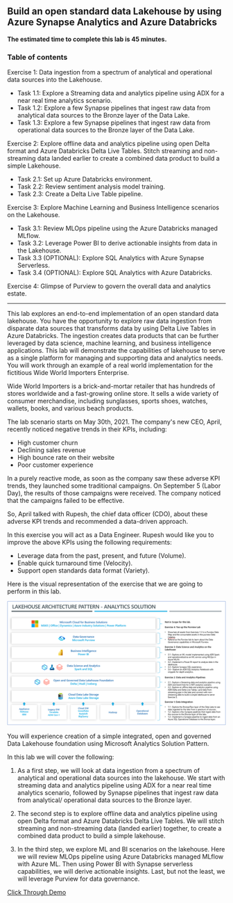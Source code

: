 ## Build an open standard data Lakehouse by using Azure Synapse Analytics and Azure Databricks

**The estimated time to complete this lab is 45 minutes.**

### Table of contents

Exercise 1: Data ingestion from a spectrum of analytical and operational data sources into the Lakehouse.
  - Task 1.1: Explore a Streaming data and analytics pipeline using ADX for a near real time analytics scenario.
  - Task 1.2: Explore a few Synapse pipelines that ingest raw data from analytical data sources to the Bronze layer of the Data Lake.
  - Task 1.3: Explore a few Synapse pipelines that ingest raw data from operational data sources to the Bronze layer of the Data Lake.
	
Exercise 2: Explore offline data and analytics pipeline using open Delta format and Azure Databricks Delta Live Tables. Stitch streaming and non-streaming data landed earlier to create a combined data product to build a simple Lakehouse.
  - Task 2.1: Set up Azure Databricks environment.
  - Task 2.2: Review sentiment analysis model training.
  - Task 2.3: Create a Delta Live Table pipeline.
	
Exercise 3: Explore Machine Learning and Business Intelligence scenarios on the Lakehouse.
  - Task 3.1: Review MLOps pipeline using the Azure Databricks managed MLflow.
  - Task 3.2: Leverage Power BI to derive actionable insights from data in the Lakehouse.
  - Task 3.3 (OPTIONAL): Explore SQL Analytics with Azure Synapse Serverless.
  - Task 3.4 (OPTIONAL): Explore SQL Analytics with Azure Databricks.
	
Exercise 4: Glimpse of Purview to govern the overall data and analytics estate.

----

This lab explores an end-to-end implementation of an open standard data lakehouse. You have the opportunity to explore raw data ingestion from disparate data sources that transforms data by using Delta Live Tables in Azure Databricks. The ingestion creates data products that can be further leveraged by data science, machine learning, and business intelligence applications.
This lab will demonstrate the capabilities of lakehouse to serve as a single platform for managing and supporting data and analytics needs.
You will work through an example of a real world implementation for the fictitious Wide World Importers Enterprise.

Wide World Importers is a brick-and-mortar retailer that has hundreds of stores worldwide and a fast-growing online store. It sells a wide variety of consumer merchandise, including sunglasses, sports shoes, watches, wallets, books, and various beach products.

The lab scenario starts on May 30th, 2021. The company's new CEO, April, recently noticed negative trends in their KPIs, including:

- High customer churn
- Declining sales revenue
- High bounce rate on their website
- Poor customer experience

In a purely reactive mode, as soon as the company saw these adverse KPI trends, they launched some traditional campaigns. On September 5 (Labor Day), the results of those campaigns were received. The company noticed that the campaigns failed to be effective.

So, April talked with Rupesh, the chief data officer (CDO), about these adverse KPI trends and recommended a data-driven approach.

In this exercise you will act as a Data Engineer. Rupesh would like you to improve the above KPIs using the following requirements:

- Leverage data from the past, present, and future (Volume).
- Enable quick turnaround time (Velocity).
- Support open standards data format (Variety).

Here is the visual representation of the exercise that we are going to perform in this lab.

![Lab exercises](https://github.com/SD-14/Ignite-Demo/blob/main/media/analyticssolution.png?raw=true)

You will experience creation of a simple integrated, open and governed Data Lakehouse foundation using Microsoft Analytics Solution Pattern. 

In this lab we will cover the following: 

1. As a first step, we will look at data ingestion from a spectrum of analytical and operational data sources into the lakehouse. We start with streaming data and analytics pipeline using ADX for a near real time analytics scenario, followed by Synapse pipelines that ingest raw data from analytical/ operational data sources to the Bronze layer. 

2. The second step is to explore offline data and analytics pipeline using open Delta format and Azure Databricks Delta Live Tables. We will stitch streaming and non-streaming data (landed earlier) together, to create a combined data product to build a simple lakehouse.

3. In the third step, we explore ML and BI scenarios on the lakehouse. Here we will review MLOps pipeline using Azure Databricks managed MLflow with Azure ML. Then using Power BI with Synapse serverless capabilities, we will derive actionable insights. Last, but not the least, we will leverage Purview for data governance.

[Click Through Demo](https://content.cloudguides.com/guides/Build%20an%20open%20standard%20data%20lakehouse)
